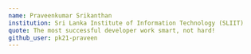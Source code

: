 ```yaml
---
name: Praveenkumar Srikanthan
institution: Sri Lanka Institute of Information Technology (SLIIT)
quote: The most successful developer work smart, not hard!
github_user: pk21-praveen
---
```

